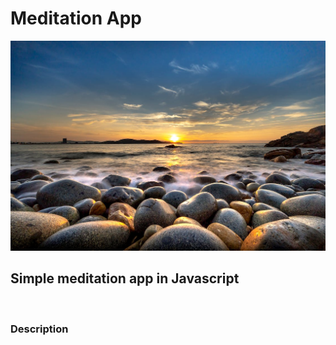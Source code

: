 # Meditation App

![Peaceful](pic1.jpeg)

## Simple meditation app in Javascript
<br/>

### Description

